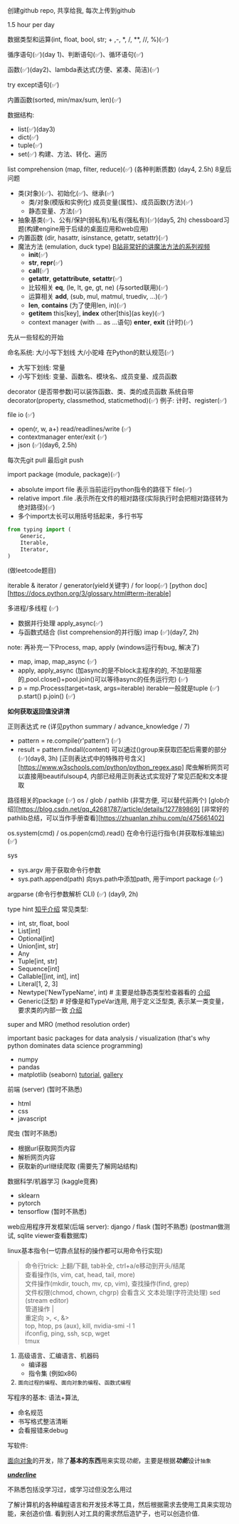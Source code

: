 创建github repo, 共享给我, 每次上传到github

1.5 hour per day

数据类型和运算(int, float, bool, str; + ,-, *, /, **, //, %)(✅)

循序语句(✅)(day 1)、判断语句(✅)、循环语句(✅)   

函数(✅)(day2)、lambda表达式(方便、紧凑、简洁)(✅)

try except语句(✅)

内置函数(sorted, min/max/sum, len)(✅)


数据结构: 
- list(✅)(day3)
- dict(✅)
- tuple(✅)
- set(✅)
构建、方法、转化、遍历   

list comprehension (map, filter, reduce)(✅) (各种判断质数) (day4, 2.5h)
8皇后问题


* 类(对象)(✅)、初始化(✅)、继承(✅)
  * 类/对象(模版和实例化) 成员变量(属性)、成员函数(方法)(✅)
  * 静态变量、方法(✅)
* 抽象基类(✅)、公有/保护(弱私有)/私有(强私有)(✅)(day5, 2h) chessboard习题(构建engine用于后续的桌面应用和web应用)
* 内置函数 (dir, hasattr, isinstance, getattr, setattr)(✅)
* 魔法方法  (emulation, duck type) [B站非常好的讲魔法方法的系列视频][magic_method_bili]
  * __init__(✅)
  * __str__, __repr__(✅)
  * __call__(✅)
  * __getattr__, __getattribute__, __setattr__(✅)
  * 比较相关 __eq__, (le, lt, ge, gt, ne) (与sorted联用)(✅)
  * 运算相关 __add__, (sub, mul, matmul, truediv, ...)(✅)
  * __len__, __contains__ (为了使用len, in)(✅)
  * __getitem__ this[key], __index__ other[this](as key)(✅)
  * context manager (with ... as ...语句) __enter__, __exit__ (计时)(✅)

先从一些轻松的开始 

命名系统: 大/小写下划线 大/小驼峰 在Python的默认规范(✅)
* 大写下划线: 常量
* 小写下划线: 变量、函数名、模块名、成员变量、成员函数

decorator (是否带参数)可以装饰函数、类、类的成员函数  系统自带decorator(property, classmethod, staticmethod)(✅)
例子: 计时、register(✅)

file io (✅)
* open(r, w, a+) read/readlines/write (✅)
* contextmanager enter/exit (✅)
* json (✅)(day6, 2.5h)

每次先git pull 
最后git push

import package (module, package)(✅)
* absolute import file 表示当前运行python指令的路径下 file(✅)
* relative import .file .表示所在文件的相对路径(实际执行时会把相对路径转为绝对路径)(✅)
* 多个import太长可以用括号括起来，多行书写
``` python
from typing import (
    Generic,
    Iterable,
    Iterator,
)
```

(做leetcode题目)

iterable & iterator / generator(yield关键字) / for loop(✅)
[python doc][https://docs.python.org/3/glossary.html#term-iterable]


多进程/多线程 (✅)
* 数据并行处理 apply_async(✅) 
* 与函数式结合 (list comprehension的并行版) imap (✅)(day7, 2h) 

note: 再补充一下Process, map, apply (windows运行有bug, 解决了)
* map, imap, map_async (✅)
* apply, apply_async  (加async的是不block主程序的的, 不加是阻塞的,pool.close()+pool.join()可以等待async的任务运行完) (✅)
* p = mp.Process(target=task, args=iterable) iterable一般就是tuple (✅)
p.start() p.join() (✅)

**如何获取返回值没讲清**

正则表达式 re (详见python summary / advance_knowledge / 7)
* pattern = re.compile(r'pattern') (✅)
* result = pattern.findall(content) 可以通过()group来获取匹配后需要的部分 (✅)(day8, 3h)
[正则表达式中的特殊符号含义][https://www.w3schools.com/python/python_regex.asp] 
爬虫解析网页可以直接用beautifulsoup4, 内部已经用正则表达式实现好了常见匹配和文本提取

路径相关的package (✅)
os / glob / pathlib (非常方便, 可以替代前两个)
[glob介绍][https://blog.csdn.net/qq_42681787/article/details/127789869]
[非常好的pathlib总结，可以当作手册查看][https://zhuanlan.zhihu.com/p/475661402]

os.system(cmd) / os.popen(cmd).read() 在命令行运行指令(并获取标准输出) (✅)

sys
* sys.argv 用于获取命令行参数
* sys.path.append(path) 向sys.path中添加path, 用于import package (✅)

argparse (命令行参数解析 CLI) (✅) (day9, 2h)

type hint [知乎介绍](https://zhuanlan.zhihu.com/p/637347770)
常见类型:
* int, str, float, bool
* List[int]
* Optional[int]
* Union[int, str]
* Any
* Tuple[int, str]
* Sequence[int]
* Callable[[int, int], int]
* Literal[1, 2, 3]
* Newtype('NewTypeName', int) # 主要是给静态类型检查器看的 [介绍](http://www.manongjc.com/detail/60-ncokloueevpddvk.html)
* Generic(泛型) # 好像是和TypeVar连用, 用于定义泛型类, 表示某一类变量，要求类的内部一致 [介绍](https://stackoverflow.com/questions/58755948/what-is-the-difference-between-typevar-and-newtype)
  
super and MRO (method resolution order)


important basic packages for data analysis / visualization (that's why python dominates data science programming)
* numpy 
* pandas 
* matplotlib (seaborn) [tutorial](https://matplotlib.org/stable/tutorials/index.html#tutorials), [gallery](https://matplotlib.org/stable/gallery/)

前端 (server) (暂时不熟悉)
* html
* css
* javascript

爬虫 (暂时不熟悉)
* 根据url获取网页内容
* 解析网页内容
* 获取新的url继续爬取 (需要先了解网站结构)

数据科学/机器学习 (kaggle竞赛)
* sklearn
* pytorch
* tensorflow (暂时不熟悉)

web应用程序开发框架(后端 server): django / flask (暂时不熟悉) (postman做测试, sqlite viewer查看数据库)

linux基本指令(一切靠点鼠标的操作都可以用命令行实现)
> 命令行trick: 上翻/下翻, tab补全, ctrl+a/e移动到开头/结尾    
> 查看操作(ls, vim, cat, head, tail, more)   
> 文件操作(mkdir, touch, mv, cp, vim), 查找操作(find, grep)  
> 文件权限(chmod, chown, chgrp) 会看含义 
> 文本处理(字符流处理) sed (stream editor)    
> 管道操作 |   
> 重定向 >, <, &>     
> top, htop, ps (aux), kill, nvidia-smi -l 1   
> ifconfig, ping, ssh, scp, wget     
> tmux   

1. 高级语言、汇编语言、机器码
    * 编译器
    * 指令集 (例如x86)
2. `面向过程的编程`、``面向对象的编程``、```函数式编程```

写程序的基本: 语法+算法, 
* 命名规范
* 书写格式整洁清晰
* 会看报错来debug

写软件: 

[面向对象][website]的开发，除了**基本的东西**用来实现*功能*，主要是根据***功能***设计`抽象`

[website]: https://baike.baidu.com/item/%E9%9D%A2%E5%90%91%E5%AF%B9%E8%B1%A1/2262089?fr=aladdin
[magic_method_bili]: https://www.bilibili.com/video/BV1b84y1e7hG/?spm_id_from=333.788&vd_source=2e11bf5777ff070409e5bbf74862f555
<u>***underline***</u>

不熟悉包括没学习过，或学习过但没怎么用过

了解计算机的各种编程语言和开发技术等工具，然后根据需求去使用工具来实现功能，来创造价值. 看到别人对工具的需求然后造铲子，也可以创造价值.



